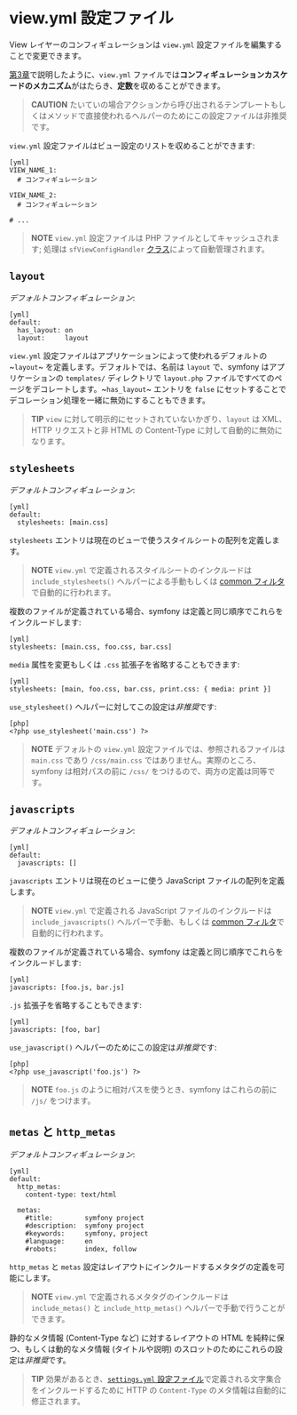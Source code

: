 view.yml 設定ファイル
====================

View レイヤーのコンフィギュレーションは `view.yml` 設定ファイルを編集することで変更できます。

[第3章](#chapter_03)で説明したように、`view.yml` ファイルでは**コンフィギュレーションカスケードのメカニズム**がはたらき、**定数**を収めることができます。

>**CAUTION**
>たいていの場合アクションから呼び出されるテンプレートもしくはメソッドで直接使われるヘルパーのためにこの設定ファイルは非推奨です。

`view.yml` 設定ファイルはビュー設定のリストを収めることができます:

    [yml]
    VIEW_NAME_1:
      # コンフィギュレーション

    VIEW_NAME_2:
      # コンフィギュレーション

    # ...

>**NOTE**
>`view.yml` 設定ファイルは PHP ファイルとしてキャッシュされます; 処理は `sfViewConfigHandler` [クラス](#chapter_14_config_handlers_yml)によって自動管理されます。

`layout`
--------

*デフォルトコンフィギュレーション*:

    [yml]
    default:
      has_layout: on
      layout:     layout

`view.yml` 設定ファイルはアプリケーションによって使われるデフォルトの ~`layout`~ を定義します。デフォルトでは、名前は `layout` で、symfony はアプリケーションの `templates/` ディレクトリで `layout.php` ファイルですべてのページをデコレートします。~`has_layout`~ エントリを `false` にセットすることでデコレーション処理を一緒に無効にすることもできます。

>**TIP**
>`view` に対して明示的にセットされていないかぎり、`layout` は XML、HTTP リクエストと非 HTML の Content-Type に対して自動的に無効になります。

`stylesheets`
-------------

*デフォルトコンフィギュレーション*:

    [yml]
    default:
      stylesheets: [main.css]

`stylesheets` エントリは現在のビューで使うスタイルシートの配列を定義します。

>**NOTE**
>`view.yml` で定義されるスタイルシートのインクルードは `include_stylesheets()` ヘルパーによる手動もしくは [common フィルタ](#chapter_12_common)で自動的に行われます。

複数のファイルが定義されている場合、symfony は定義と同じ順序でこれらをインクルードします:

    [yml]
    stylesheets: [main.css, foo.css, bar.css]

`media` 属性を変更もしくは `.css` 拡張子を省略することもできます:

    [yml]
    stylesheets: [main, foo.css, bar.css, print.css: { media: print }]

`use_stylesheet()` ヘルパーに対してこの設定は*非推奨*です:

    [php]
    <?php use_stylesheet('main.css') ?>

>**NOTE**
>デフォルトの `view.yml` 設定ファイルでは、参照されるファイルは `main.css` であり `/css/main.css` ではありません。実際のところ、symfony は相対パスの前に `/css/` をつけるので、両方の定義は同等です。

`javascripts`
-------------

*デフォルトコンフィギュレーション*:

    [yml]
    default:
      javascripts: []

`javascripts` エントリは現在のビューに使う JavaScript ファイルの配列を定義します。

>**NOTE**
>`view.yml` で定義される JavaScript ファイルのインクルードは `include_javascripts()` ヘルパーで手動、もしくは  [common フィルタ](#chapter_12_common)で自動的に行われます。

複数のファイルが定義されている場合、symfony は定義と同じ順序でこれらをインクルードします:

    [yml]
    javascripts: [foo.js, bar.js]

`.js` 拡張子を省略することもできます:

    [yml]
    javascripts: [foo, bar]

`use_javascript()` ヘルパーのためにこの設定は*非推奨*です:

    [php]
    <?php use_javascript('foo.js') ?>

>**NOTE**
>`foo.js` のように相対パスを使うとき、symfony はこれらの前に `/js/` をつけます。

`metas` と `http_metas`
-----------------------

*デフォルトコンフィギュレーション*:

    [yml]
    default:
      http_metas:
        content-type: text/html

      metas:
        #title:        symfony project
        #description:  symfony project
        #keywords:     symfony, project
        #language:     en
        #robots:       index, follow

`http_metas` と `metas` 設定はレイアウトにインクルードするメタタグの定義を可能にします。

>**NOTE**
>`view.yml` で定義されるメタタグのインクルードは `include_metas()` と `include_http_metas()` ヘルパーで手動で行うことができます。

静的なメタ情報 (Content-Type など) に対するレイアウトの HTML を純粋に保つ、もしくは動的なメタ情報 (タイトルや説明) のスロットのためにこれらの設定は*非推奨*です。

>**TIP**
>効果があるとき、[`settings.yml` 設定ファイル](#chapter_04_charset)で定義される文字集合をインクルードするために HTTP の `Content-Type` のメタ情報は自動的に修正されます。
